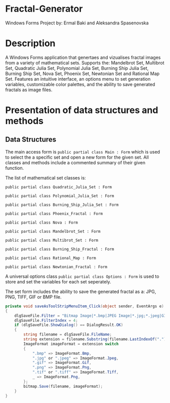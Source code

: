 # Fractal-Generator

Windows Forms Project by: Ermal Baki and Aleksandra Spasenovska

# Description

A Windows Forms application that genertaes and vizualises fractal images from a variety of mathematical sets. Supports the: Mandelbrot Set, Multibrot Set, Quadratic Julia Set, Polynomial Julia Set, Burning Ship Julia Set, Burning Ship Set, Nova Set, Phoenix Set, Newtonian Set and Rational Map Set. Features an intuitive interface, an options menu to set generation variables, customizable color palettes, and the ability to save generated fractals as image files.

# Presentation of data structures and methods

## Data Structures 

The main access form is ``` public partial class Main : Form ``` which is used to select the a specific set and open a new form for the given set. All classes and methods include a commented summary of their given function.

The list of mathematical set classes is:

```public partial class Quadratic_Julia_Set : Form```

```public partial class Polynomial_Julia_Set : Form```

```public partial class Burning_Ship_Julia_Set : Form```

```public partial class Phoenix_Fractal : Form```

```public partial class Nova : Form```

```public partial class Mandelbrot_Set : Form```

```public partial class Multibrot_Set : Form```

```public partial class Burning_Ship_Fractal : Form```

```public partial class Rational_Map : Form```

```public partial class Newtonian_Fractal : Form```

A universal options class ``` public partial class Options : Form ``` is used to store and set the variables for each set seperately. 

The set form includes the ability to save the generated fractal as a: JPG, PNG, TIFF, GIF or BMP file.

```csharp
private void saveAsToolStripMenuItem_Click(object sender, EventArgs e)
{
    dlgSaveFile.Filter = "Bitmap Image|*.bmp|JPEG Image|*.jpg;*.jpeg|GIF Image|*.gif|PNG Image|*.png|TIFF Image|*.tif;*.tiff";
    dlgSaveFile.FilterIndex = 4;
    if (dlgSaveFile.ShowDialog() == DialogResult.OK)
    {
        string filename = dlgSaveFile.FileName;
        string extension = filename.Substring(filename.LastIndexOf("."));
        ImageFormat imageFormat = extension switch
        {
            ".bmp" => ImageFormat.Bmp,
            ".jpg" or ".jpeg" => ImageFormat.Jpeg,
            ".gif" => ImageFormat.Gif,
            ".png" => ImageFormat.Png,
            ".tif" or ".tiff" => ImageFormat.Tiff,
            _ => ImageFormat.Png,
        };
        bitmap.Save(filename, imageFormat);
    }
}
```
